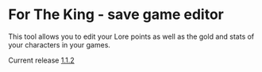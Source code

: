 # For The King - save game editor
This tool allows you to edit your Lore points as well as the gold and stats of your characters in your games.

Current release [1.1.2](https://github.com/warsnek/for-the-king-save-editor/releases/tag/1.1.2)
